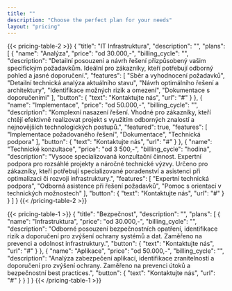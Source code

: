 ```yaml
---
title: ""
description: "Choose the perfect plan for your needs"
layout: "pricing"
---
```


{{< pricing-table-2 >}}
{
    "title": "IT Infrastruktura",
    "description": "",
    "plans": [
        {
            "name": "Analýza",
            "price": "od 30.000,-",
            "billing_cycle": "",
            "description": "Detailní posouzení a návrh řešení přizpůsobený vašim specifickým požadavkům. Ideální pro zákazníky, kteří potřebují odborný pohled a jasné doporučení.",
            "features": [
                "Sběr a vyhodnocení požadavků",
                "Detailní technická analýza aktuálního stavu",
                "Návrh optimálního řešení a architektury",
                "Identifikace možných rizik a omezení",
                "Dokumentace s doporučeními"
            ],
            "button": {
                "text": "Kontaktujte nás",
                "url": "#"
            }
        },
        {
            "name": "Implementace",
            "price": "od 50.000,-",
            "billing_cycle": "",
            "description": "Komplexní nasazení řešení. Vhodné pro zákazníky, kteří chtějí efektivně realizovat projekt s využitím odborných znalostí a nejnovějších technologických postupů.",
            "featured": true,
            "features": [
                "Implementace požadovaného řešení",
                "Dokumentace",
                "Technická podpora"
            ],
            "button": {
                "text": "Kontaktujte nás",
                "url": "#"
            }
        },
        {
            "name": "Technické konzultace",
            "price": "od 3 500,-",
            "billing_cycle": "hodina",
            "description": "Vysoce specializovaná konzultační činnost. Expertní podpora pro rozsáhlé projekty a náročné technické výzvy. Určeno pro zákazníky, kteří potřebují specializované poradenství a asistenci při optimalizaci či rozvoji infrastruktury.",
            "features": [
                "Expertní technická podpora",
                "Odborná asistence při řešení požadavků",
                "Pomoc s orientací v technických možnostech"
            ],
            "button": {
                "text": "Kontaktujte nás",
                "url": "#"
            }
        }
    ]
}
{{< /pricing-table-2 >}}

{{< pricing-table-1 >}}
{
    "title": "Bezpečnost",
    "description": "",
    "plans": [
        {
            "name": "Infrastruktura",
            "price": "od 30.000,-",
            "billing_cycle": "",
            "description": "Odborné posouzení bezpečnostních opatření, identifikace rizik a doporučení pro zvýšení ochrany systémů a dat. Zaměřeno na prevenci a odolnost infrastruktury.",
            "button": {
                "text": "Kontaktujte nás",
                "url": "#"
            }
        },
        {
            "name": "Aplikace",
            "price": "od 50.000,-",
            "billing_cycle": "",
            "description": "Analýza zabezpečení aplikací, identifikace zranitelností a doporučení pro zvýšení ochrany. Zaměřeno na prevenci útoků a bezpečnostní best practices.",
            "button": {
                "text": "Kontaktujte nás",
                "url": "#"
            }
        }
    ]
}
{{< /pricing-table-1 >}}

<!--
<div class="mt-16"></div>

{{< pricing-table-2 >}}
{
    "title": "Alternative Pricing Options",
    "description": "Choose a plan that best suits your business needs with our flexible pricing options.",
    "plans": [
        {
            "name": "Basic",
            "price": "19",
            "description": "Perfect for freelancers and solo developers.",
            "features": [
                "Core features included",
                "Community support",
                "Team size: 1 developer",
                "Basic analytics",
                "Monthly updates"
            ],
            "button": {
                "text": "Choose Basic",
                "url": "#"
            }
        },
        {
            "name": "Professional",
            "price": "79",
            "description": "Ideal for growing development teams.",
            "featured": true,
            "features": [
                "All Basic features",
                "Priority support",
                "Team size: up to 5 developers",
                "Advanced analytics",
                "CI/CD integration"
            ],
            "button": {
                "text": "Choose Pro",
                "url": "#"
            }
        },
        {
            "name": "Business",
            "price": "299",
            "description": "For large organizations and enterprises.",
            "features": [
                "All Pro features",
                "24/7 dedicated support",
                "Unlimited team size",
                "Custom integrations",
                "SLA guarantee"
            ],
            "button": {
                "text": "Choose Business",
                "url": "#"
            }
        }
    ]
}
{{< /pricing-table-2 >}}
-->

<!--
{{< faq >}}
{
    "title": "Common Questions",
    "description": "Find answers to frequently asked questions about our pricing plans and features.",
    "questions": [
        {
            "question": "What type of payment do you accept?",
            "answer": "We accept all major credit cards, PayPal, and bank transfers. All payments are processed securely through our payment providers."
        },
        {
            "question": "Do you offer custom pricing for larger teams?",
            "answer": "Yes! If you have specific needs or a larger team, please contact our sales team for custom pricing tailored to your requirements."
        },
        {
            "question": "What's included in the free updates?",
            "answer": "Free updates include all new features, improvements, and bug fixes released during your subscription period. You'll always have access to the latest version."
        },
        {
            "question": "What kind of support is included?",
            "answer": "All plans include technical support, with varying response times based on your plan level. Enterprise customers get priority support with dedicated account managers."
        },
        {
            "question": "Can I upgrade or downgrade my plan?",
            "answer": "Yes, you can change your plan at any time. When upgrading, you'll be prorated for the remainder of your billing period. When downgrading, changes take effect at the next billing cycle."
        }
    ]
}
{{< /faq >}}
-->
